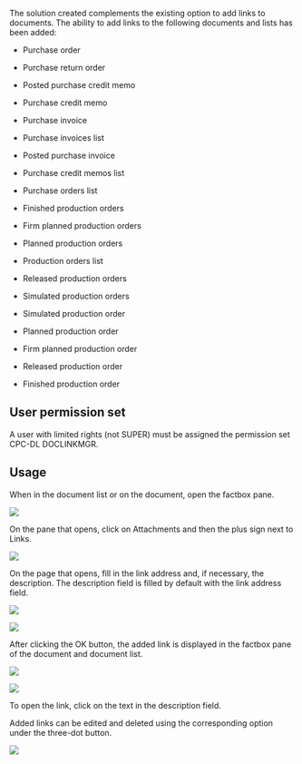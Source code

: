 
The solution created complements the existing option to add links to documents. The ability to add links to the following documents and lists has been added:

- Purchase order

- Purchase return order

- Posted purchase credit memo

- Purchase credit memo

- Purchase invoice

- Purchase invoices list

- Posted purchase invoice

- Purchase credit memos list

- Purchase orders list

- Finished production orders

- Firm planned production orders

- Planned production orders

- Production orders list

- Released production orders

- Simulated production orders

- Simulated production order

- Planned production order

- Firm planned production order

- Released production order

- Finished production order

## User permission set

A user with limited rights (not SUPER) must be assigned the permission set CPC-DL DOCLINKMGR.

## Usage

When in the document list or on the document, open the factbox pane.

![][1]

On the pane that opens, click on Attachments and then the plus sign next to Links.

![][2]

On the page that opens, fill in the link address and, if necessary, the description. The description field is filled by default with the link address field.

![][3]

![][4]

After clicking the OK button, the added link is displayed in the factbox pane of the document and document list.

![][5]

![][6]

To open the link, click on the text in the description field.

Added links can be edited and deleted using the corresponding option under the three-dot button.

![][7]

  [1]: ./media/image1en.png
  [2]: ./media/image2en.png
  [3]: ./media/image3en.png
  [4]: ./media/image4en.png
  [5]: ./media/image5en.png
  [6]: ./media/image6en.png
  [7]: ./media/image7en.png
